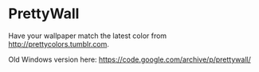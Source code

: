 PrettyWall
==========

Have your wallpaper match the latest color from http://prettycolors.tumblr.com. 

Old Windows version here: https://code.google.com/archive/p/prettywall/
